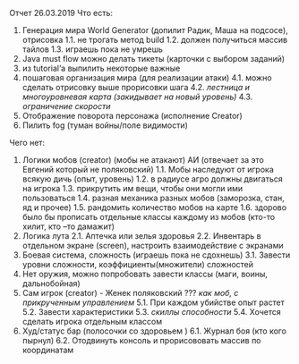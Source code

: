 Отчет 26.03.2019
Что есть:
1.	Генерация мира World Generator (допилит Радик, Маша на подсосе), отрисовка
1.1.	не трогать метод build
1.2.	должен получиться массив тайлов
1.3.	играешь пока не умрешь
2.	Java must flow можно делать тикеты (карточки с выбором заданий)
3.	из tutorial’а выпилить некоторые важные
4.	пошаговая организация мира (для реализации атаки)
4.1.	можно сделать отрисовку выше прорисовки шага
4.2.	*лестница и многоуровневая карта (закидывает на новый уровень)*
4.3.	*ограничение скорости*
5.	Отображение поворота персонажа (исполнение Creator)
6.	Пилить fog (туман войны/поле видимости)

Чего нет:
1.	Логики мобов (creator) (мобы не атакают) АИ (отвечает за это Евгений который не поляковский)
1.1.	Мобы наследуют от игрока всякую дичь (опыт, уровень)
1.2.	в радиусе агро должны двигаться на игрока
1.3.	прикрутить им вещи, чтобы они могли ими пользоваться
1.4.	разная механика разных мобов (заморозка, стан, яд и прочее)
1.5.	рандомить количество мобов на карте
1.6.	здорово было бы прописать отдельные классы каждому из мобов (кто-то хилит, кто –то дамажит)
2.	Логика лута 
2.1.	Аптечка или зелья здоровья
2.2.	Инвентарь в отдельном экране (screen), настроить взаимодействие с экранами
3.	Боевая система, сложность (играешь пока не сдохнешь)
3.1.	Завести уровни сложности, коэффициенты(множители) сложностей
4.	Нет оружия, можно попробовать завести классы (маги, воины, дальнобойная)
5.	Сам игрок (creator)  - Женек поляковский ???
*как моб, с прикрученным управлением*
5.1.	При каждом убийстве опыт растет 
5.2.	Завести характеристики
5.3.	*скиллы способности*
5.4.	Хочется сделать игрока отдельным классом
6.	Худ/статус бар (полосочки со здоровьем )
6.1.	Журнал боя (кто кого пырнул)
6.2.	Отодвинуть консоль и прорисововать массив по координатам

